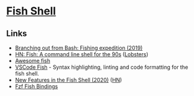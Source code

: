 # [Fish Shell](https://fishshell.com/)

## Links

- [Branching out from Bash: Fishing expedition (2019)](https://brettterpstra.com/2019/10/11/branching-out-from-bash-fishing-expedition/)
- [HN: Fish: A command line shell for the 90s](https://news.ycombinator.com/item?id=21361696) ([Lobsters](https://lobste.rs/s/hvlzor/fish_friendly_interactive_shell))
- [Awesome fish](https://github.com/jorgebucaran/awesome-fish)
- [VSCode Fish](https://github.com/bmalehorn/vscode-fish) - Syntax highlighting, linting and code formatting for the fish shell.
- [New Features in the Fish Shell (2020)](https://lwn.net/SubscriberLink/832429/5a786cc0fed26353/) ([HN](https://news.ycombinator.com/item?id=24631138))
- [Fzf Fish Bindings](https://github.com/jethrokuan/fzf)
